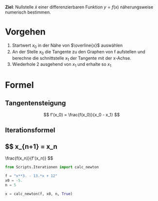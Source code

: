 **Ziel**: Nullstelle $\tilde{x}$ einer differenzierbaren Funktion $y=f(x)$ näherungsweise numerisch bestimmen.

# Vorgehen
1. Startwert $x_0$ in der Nähe von $\overline{x}$ auswählen
2. An der Stelle $x_0$ die Tangente zu den Graphen von f aufstellen und berechne die schnittstelle $x_1$ der Tangente mit der x-Achse.
3. Wiederhole 2 ausgehend von $x_1$ und erhalte so $x_1$

# Formel

## Tangentensteigung

$$
f'(x_0) = \frac{f(x_0)}{x_0 - x_1}
$$

## Iterationsformel
$$
x_{n+1} =
x_n
-
\frac{f(x_n)}{f'(x_n)}
$$

```python
from Scripts.Iterationen import calc_newton

f = "x**3. - 13.*x + 12"
x0 = -5.
n = 5

x = calc_newton(f, x0, n, True)
```